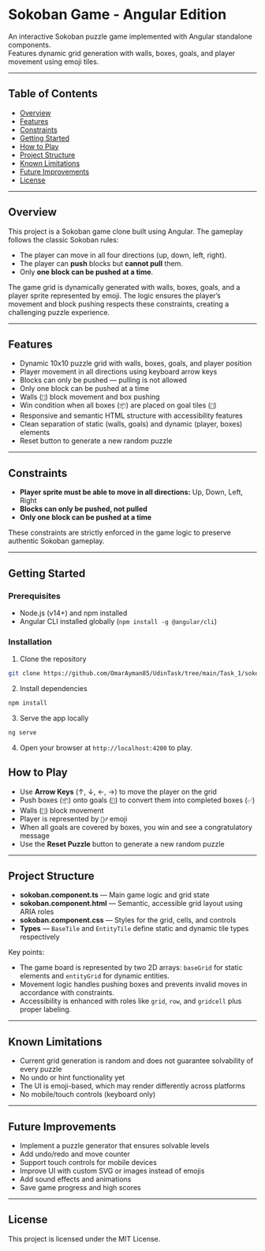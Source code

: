 # Sokoban Game - Angular Edition

An interactive Sokoban puzzle game implemented with Angular standalone components.  
Features dynamic grid generation with walls, boxes, goals, and player movement using emoji tiles.

---

## Table of Contents

- [Overview](#overview)
- [Features](#features)
- [Constraints](#constraints)
- [Getting Started](#getting-started)
- [How to Play](#how-to-play)
- [Project Structure](#project-structure)
- [Known Limitations](#known-limitations)
- [Future Improvements](#future-improvements)
- [License](#license)

---

## Overview

This project is a Sokoban game clone built using Angular. The gameplay follows the classic Sokoban rules:

- The player can move in all four directions (up, down, left, right).
- The player can **push** blocks but **cannot pull** them.
- Only **one block can be pushed at a time**.

The game grid is dynamically generated with walls, boxes, goals, and a player sprite represented by emoji. The logic ensures the player’s movement and block pushing respects these constraints, creating a challenging puzzle experience.

---

## Features

- Dynamic 10x10 puzzle grid with walls, boxes, goals, and player position
- Player movement in all directions using keyboard arrow keys
- Blocks can only be pushed — pulling is not allowed
- Only one block can be pushed at a time
- Walls (`🧱`) block movement and box pushing
- Win condition when all boxes (`📦`) are placed on goal tiles (`🎯`)
- Responsive and semantic HTML structure with accessibility features
- Clean separation of static (walls, goals) and dynamic (player, boxes) elements
- Reset button to generate a new random puzzle

---

## Constraints

- **Player sprite must be able to move in all directions:** Up, Down, Left, Right
- **Blocks can only be pushed, not pulled**
- **Only one block can be pushed at a time**

These constraints are strictly enforced in the game logic to preserve authentic Sokoban gameplay.

---

## Getting Started

### Prerequisites

- Node.js (v14+) and npm installed
- Angular CLI installed globally (`npm install -g @angular/cli`)

### Installation

1. Clone the repository

```bash
git clone https://github.com/OmarAyman85/UdinTask/tree/main/Task_1/sokobanTask1
```

2. Install dependencies

```bash
npm install
```

3. Serve the app locally

```bash
ng serve
```

4. Open your browser at `http://localhost:4200` to play.


## How to Play

- Use **Arrow Keys** (↑, ↓, ←, →) to move the player on the grid
- Push boxes (`📦`) onto goals (`🎯`) to convert them into completed boxes (`✅`)
- Walls (`🧱`) block movement
- Player is represented by `🧍‍♂️` emoji
- When all goals are covered by boxes, you win and see a congratulatory message
- Use the **Reset Puzzle** button to generate a new random puzzle

---

## Project Structure

- **sokoban.component.ts** — Main game logic and grid state
- **sokoban.component.html** — Semantic, accessible grid layout using ARIA roles
- **sokoban.component.css** — Styles for the grid, cells, and controls
- **Types** — `BaseTile` and `EntityTile` define static and dynamic tile types respectively

Key points:

- The game board is represented by two 2D arrays: `baseGrid` for static elements and `entityGrid` for dynamic entities.
- Movement logic handles pushing boxes and prevents invalid moves in accordance with constraints.
- Accessibility is enhanced with roles like `grid`, `row`, and `gridcell` plus proper labeling.

---

## Known Limitations

- Current grid generation is random and does not guarantee solvability of every puzzle
- No undo or hint functionality yet
- The UI is emoji-based, which may render differently across platforms
- No mobile/touch controls (keyboard only)

---

## Future Improvements

- Implement a puzzle generator that ensures solvable levels
- Add undo/redo and move counter
- Support touch controls for mobile devices
- Improve UI with custom SVG or images instead of emojis
- Add sound effects and animations
- Save game progress and high scores

---

## License

This project is licensed under the MIT License.
